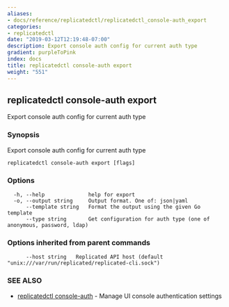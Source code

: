 ```yaml
---
aliases:
- docs/reference/replicatedctl/replicatedctl_console-auth_export
categories:
- replicatedctl
date: "2019-03-12T12:19:48-07:00"
description: Export console auth config for current auth type
gradient: purpleToPink
index: docs
title: replicatedctl console-auth export
weight: "551"
---
```


## replicatedctl console-auth export

Export console auth config for current auth type

### Synopsis

Export console auth config for current auth type

```
replicatedctl console-auth export [flags]
```

### Options

```
  -h, --help              help for export
  -o, --output string     Output format. One of: json|yaml
      --template string   Format the output using the given Go template
      --type string       Get configuration for auth type (one of anonymous, password, ldap)
```

### Options inherited from parent commands

```
      --host string   Replicated API host (default "unix:///var/run/replicated/replicated-cli.sock")
```

### SEE ALSO

* [replicatedctl console-auth](/api/replicatedctl/replicatedctl_console-auth/)	 - Manage UI console authentication settings

